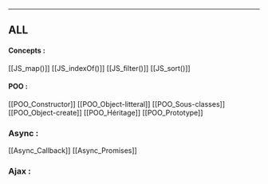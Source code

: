 
___

## ALL 
#### Concepts :
[[JS_map()]]
[[JS_indexOf()]]
[[JS_filter()]]
[[JS_sort()]]
#### POO :
[[POO_Constructor]]
[[POO_Object-litteral]]
[[POO_Sous-classes]]
[[POO_Object-create]]
[[POO_Héritage]]
[[POO_Prototype]]

### Async :
[[Async_Callback]]
[[Async_Promises]]

### Ajax :
